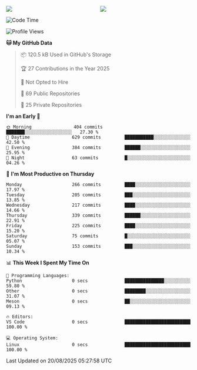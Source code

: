 <p style="display:flex;align-items:center;column-gap:0.5rem;" align="center">
  <img style="flex-grow:1;align-self:stretch;object-fit:cover;"  src ="https://github-readme-stats.vercel.app/api?username=gnoluv9x&show_icons=true&count_private=true&theme=chartreuse-dark&hide_border=true">
  <img style="flex-grow:1;align-self:stretch;object-fit:cover;"src ="https://github-readme-stats.vercel.app/api/top-langs/?username=gnoluv9x&layout=compact&hide_border=true&theme=chartreuse-dark&&langs_count=6&hide=jupyter%20notebook,tex,css,php&exclude_repo=Pacman-AI">
</p>

<!--START_SECTION:waka-->
![Code Time](http://img.shields.io/badge/Code%20Time-1%2C099%20hrs%2041%20mins-blue)

![Profile Views](http://img.shields.io/badge/Profile%20Views-0-blue)

**🐱 My GitHub Data** 

> 📦 120.5 kB Used in GitHub's Storage 
 > 
> 🏆 27 Contributions in the Year 2025
 > 
> 🚫 Not Opted to Hire
 > 
> 📜 69 Public Repositories 
 > 
> 🔑 25 Private Repositories 
 > 
**I'm an Early 🐤** 

```text
🌞 Morning                404 commits         ███████░░░░░░░░░░░░░░░░░░   27.30 % 
🌆 Daytime                629 commits         ███████████░░░░░░░░░░░░░░   42.50 % 
🌃 Evening                384 commits         ██████░░░░░░░░░░░░░░░░░░░   25.95 % 
🌙 Night                  63 commits          █░░░░░░░░░░░░░░░░░░░░░░░░   04.26 % 
```
📅 **I'm Most Productive on Thursday** 

```text
Monday                   266 commits         ████░░░░░░░░░░░░░░░░░░░░░   17.97 % 
Tuesday                  205 commits         ███░░░░░░░░░░░░░░░░░░░░░░   13.85 % 
Wednesday                217 commits         ████░░░░░░░░░░░░░░░░░░░░░   14.66 % 
Thursday                 339 commits         ██████░░░░░░░░░░░░░░░░░░░   22.91 % 
Friday                   225 commits         ████░░░░░░░░░░░░░░░░░░░░░   15.20 % 
Saturday                 75 commits          █░░░░░░░░░░░░░░░░░░░░░░░░   05.07 % 
Sunday                   153 commits         ███░░░░░░░░░░░░░░░░░░░░░░   10.34 % 
```


📊 **This Week I Spent My Time On** 

```text
💬 Programming Languages: 
Python                   0 secs              ███████████████░░░░░░░░░░   59.80 % 
Other                    0 secs              ████████░░░░░░░░░░░░░░░░░   31.07 % 
Meson                    0 secs              ██░░░░░░░░░░░░░░░░░░░░░░░   09.13 % 

🔥 Editors: 
VS Code                  0 secs              █████████████████████████   100.00 % 

💻 Operating System: 
Linux                    0 secs              █████████████████████████   100.00 % 
```


 Last Updated on 20/08/2025 05:27:58 UTC
<!--END_SECTION:waka-->

